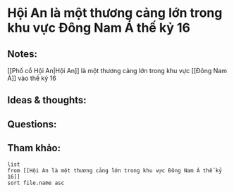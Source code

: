 # Hội An là một thương cảng lớn trong khu vực Đông Nam Á thế kỷ 16

## Notes:
[[Phố cổ Hội An|Hội An]] là một thương cảng lớn trong khu vực [[Đông Nam Á]] vào thế kỷ 16

## Ideas & thoughts:

## Questions:


## Tham khảo:
```dataview
list
from [[Hội An là một thương cảng lớn trong khu vực Đông Nam Á thế kỷ 16]]
sort file.name asc
```